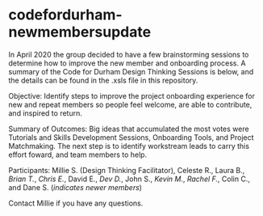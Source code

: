 # codefordurham-newmembersupdate

In April 2020 the group decided to have a few brainstorming sessions to determine how to improve the new member and onboarding process. A summary of the Code for Durham Design Thinking Sessions is below, and the details can be found in the .xsls file in this repository.

Objective: Identify steps to improve the project onboarding experience for new and repeat members so people feel welcome, are able to contribute, and inspired to return.	

Summary of Outcomes: Big ideas that accumulated the most votes were Tutorials and Skills Development Sessions, Onboarding Tools, and Project Matchmaking. The next step is to identify workstream leads to carry this effort foward, and team members to help.

Participants: Millie S. (Design Thinking Facilitator), Celeste R., Laura B., *Brian T.*, *Chris E.*, David E., *Dev D.*, John S., *Kevin M.*, *Rachel F.*, Colin C., and Dane S. (*indicates newer members*)

Contact Millie if you have any questions.
